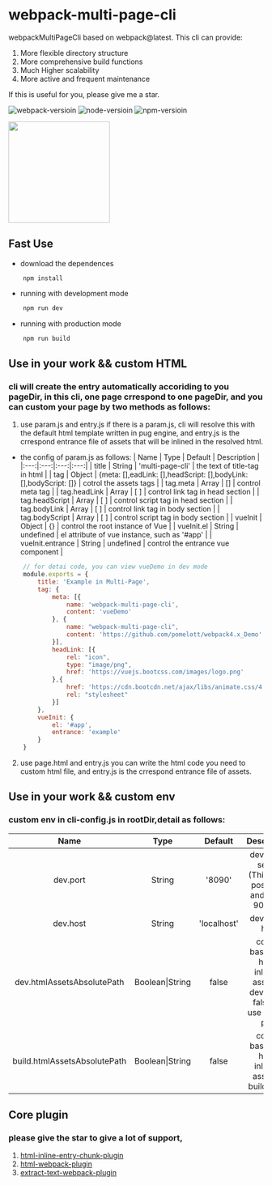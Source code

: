 # webpack-multi-page-cli
webpackMultiPageCli based on webpack@latest. This cli can provide:
1. More flexible directory structure
2. More comprehensive build functions
3. Much Higher scalability
4. More active and frequent maintenance

If this is useful for you, please give me a star.

![webpack-versioin](https://img.shields.io/badge/webpack-4.0.0+-green)
![node-versioin](https://img.shields.io/badge/node-v10.8.0-green)
![npm-versioin](https://img.shields.io/badge/npm-v6.2.0-green)

<img width="200" height="200" src="https://webpack.js.org/assets/icon-square-big.svg">


## Fast Use
* download the dependences
```base
    npm install
```
* running with development mode
```bash
    npm run dev
```
* running with production mode
```bash
    npm run build
```

## Use in your work && custom HTML

### cli will create the entry automatically accoriding to you pageDir, in this cli, one page crrespond to one pageDir, and you can custom your page by two methods as follows:
1. use param.js and entry.js
if there is a param.js, cli will resolve this with the default html template written in pug engine, and entry.js is the crrespond entrance file of assets that will be inlined in the resolved html.
* the config of param.js as follows:
  | Name | Type | Default | Description |
  |:---:|:---:|:---:|:---:|
  | title | String | 'multi-page-cli' | the text of title-tag in html |
  | tag | Object | {meta: [],eadLink: [],headScript: [],bodyLink: [],bodyScript: []} | cotrol the assets tags |
  | tag.meta | Array | [] | control meta tag |
  | tag.headLink | Array | [ ] | control link tag in head section |
  | tag.headScript | Array | [ ] | control script tag in head section |
  | tag.bodyLink | Array | [ ] | control link tag in body section |
  | tag.bodyScript | Array | [ ] | control script tag in body section |
  | vueInit | Object | {} | control the root instance of Vue |
  | vueInit.el | String | undefined | el attribute of vue instance, such as '#app' |
  | vueInit.entrance | String | undefined  | control the entrance vue component |
```js
    // for detai code, you can view vueDemo in dev mode
    module.exports = {
        title: 'Example in Multi-Page',
        tag: {
            meta: [{
                name: 'webpack-multi-page-cli',
                content: 'vueDemo'
            }, {
                name: "webpack-multi-page-cli",
                content: 'https://github.com/pomelott/webpack4.x_Demo'
            }],
            headLink: [{
                rel: "icon",
                type: "image/png",
                href: 'https://vuejs.bootcss.com/images/logo.png'
            },{
                href: 'https://cdn.bootcdn.net/ajax/libs/animate.css/4.1.0/animate.min.css',
                rel: "stylesheet"
            }]
        },
        vueInit: {
            el: '#app',
            entrance: 'example'
        }
    }
```
2. use page.html and entry.js
you can write the html code you need to custom html file, and entry.js is the crrespond entrance file of assets.

## Use in your work && custom env
### custom env in cli-config.js in rootDir,detail as follows:
  | Name | Type | Default | Description |
  |:---:|:---:|:---:|:---:|
  | dev.port | String | '8090' | devServer server (This is the post-80s and post-90s era) |
  | dev.host | String | 'localhost' | devServer host |
  | dev.htmlAssetsAbsolutePath | Boolean\|String | false | control baseDir of html-inlined-assets in dev mode, false will use relative path |
  | build.htmlAssetsAbsolutePath | Boolean\|String | false | control baseDir of html-inlined-assets in build mode |

## Core plugin
### please give the star to give a lot of support, 
1. <a href="https://github.com/pomelott/html-inline-entry-chunk-plugin">html-inline-entry-chunk-plugin</a>
2. <a href="https://github.com/jantimon/html-webpack-plugin">html-webpack-plugin</a>
3. <a href="https://github.com/webpack-contrib/extract-text-webpack-plugin">extract-text-webpack-plugin</a>


